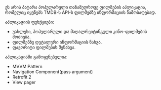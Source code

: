 ეს არის პატარა პოპულარული თანამედროვე ფილმების აპლიკაცია, რომელიც იყენებს TMDB-ს API-ს ფილმებზე ინფორმაციის წამოსაღებად.

აპლიკაციის ფუნქციები:
- უახლესი, პოპულარული და მაღალრეიტინგული კინო-ფილმების მოძიება.
- ფილმებზე დეტალური ინფორმაციის ნახვა.
- ფავორიტი ფილმების შენახვა.

აპლიკაციაში გამოყენებულია:
- MVVM Pattern
- Navigation Component(pass argument)
- Retrofit 2
- View pager
